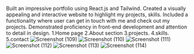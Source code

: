 Built an impressive portfolio using React.js and Tailwind. Created a visually appealing and interactive website to highlight my projects, skills. Included a functionality where user can get in touch with me and check out my projects. Demonstrated proficiency in front-end development and attention to detail in design.
1.Home page
2.About section
3.projects.
4.skills.
5.contact
![Screenshot (109)](https://github.com/Sathvik145/portfolio/assets/92632503/6a4b4108-2281-472a-a571-765042faae83)
![Screenshot (110)](https://github.com/Sathvik145/portfolio/assets/92632503/bcb7dc98-ce94-4c98-86b0-df5bc26758b0)
![Screenshot (111)](https://github.com/Sathvik145/portfolio/assets/92632503/0848036e-c675-4158-b232-976ab9d35c0f)
![Screenshot (112)](https://github.com/Sathvik145/portfolio/assets/92632503/8d777c01-2b59-4381-8bcc-fd11042e658e)
![Screenshot (113)](https://github.com/Sathvik145/portfolio/assets/92632503/6b47205c-4532-44b9-81d3-d32b00245668)
![Screenshot (114)](https://github.com/Sathvik145/portfolio/assets/92632503/91136bf2-f23f-45ec-ad7c-7a6e967036e0)
